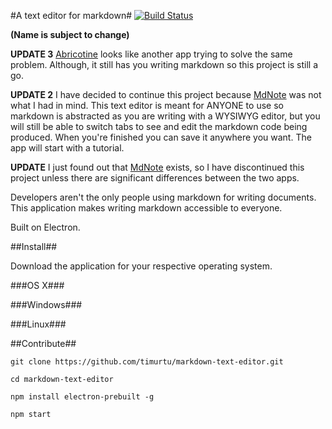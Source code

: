 #A text editor for markdown#
[![Build Status](https://travis-ci.org/timurtu/markdown-text-editor.svg?branch=master)](https://travis-ci.org/timurtu/markdown-text-editor)

**(Name is subject to change)**

**UPDATE 3** [Abricotine](http://abricotine.brrd.fr/) looks like another app trying to solve the same problem. Although, it still has you writing markdown so this project is still a go.

**UPDATE 2** I have decided to continue this project because [MdNote](http://md-note.com/) was not what I had in mind. This text editor is meant for ANYONE to use so markdown is abstracted as you are writing with a WYSIWYG editor, but you will still be able to switch tabs to see and edit the markdown code being produced. When you're finished you can save it anywhere you want. The app will start with a tutorial.

**UPDATE** I just found out that [MdNote](http://md-note.com/) exists, so I have discontinued this project unless there are significant differences between the two apps.

Developers aren't the only people using markdown for writing documents. This application makes writing markdown accessible to everyone.

Built on Electron.

##Install##

Download the application for your respective operating system.

###OS X###

###Windows###

###Linux###


##Contribute##

```
git clone https://github.com/timurtu/markdown-text-editor.git

cd markdown-text-editor

npm install electron-prebuilt -g

npm start
```
